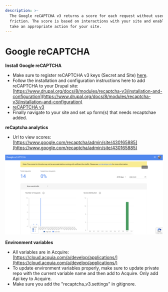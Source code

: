 ```yaml
---
description: >-
  The Google reCAPTCHA v3 returns a score for each request without user
  friction. The score is based on interactions with your site and enables you to
  take an appropriate action for your site.
---
```


# Google reCAPTCHA

**Install Google reCAPTCHA**

* Make sure to register reCAPTCHA v3 keys (Secret and Site) [here](https://www.google.com/recaptcha/admin/create).
* Follow the installation and configuration instructions here to add reCAPTCHA to your Drupal site: [https://www.drupal.org/docs/8/modules/recaptcha-v3/installation-and-configuration](https://www.drupal.org/docs/8/modules/recaptcha-v3/installation-and-configuration) &#x20;
* [reCAPTCHA v3](https://www.drupal.org/project/recaptcha\_v3)
* Finally navigate to your site and set up form(s) that needs recaptchae added.

**reCaptcha analytics**

* Url to view scores: [https://www.google.com/recaptcha/admin/site/430165885](https://www.google.com/recaptcha/admin/site/430165885)

![](<../../../.gitbook/assets/image (24).png>)

**Environment variables**&#x20;

* All variables are in Acquire: [https://cloud.acquia.com/a/develop/applications/](https://cloud.acquia.com/a/develop/applications/)
* To update environment variables properly, make sure to update private repo with the current variable name and then add to Acquire. Only add Api key to Acquire.&#x20;
* Make sure you add the "recaptcha\_v3.settings" in gitignore.

